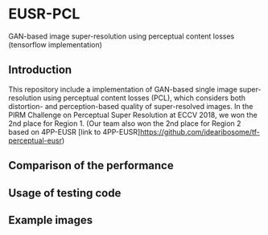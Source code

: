 # EUSR-PCL
GAN-based image super-resolution using perceptual content losses (tensorflow implementation)

## Introduction
This repository include a implementation of GAN-based single image super-resolution using perceptual content losses (PCL), which considers both distortion- and perception-based quality of super-resolved images. In the PIRM Challenge on Perceptual Super Resolution at ECCV 2018, we won the 2nd place for Region 1. (Our team also won the 2nd place for Region 2 based on 4PP-EUSR [link to 4PP-EUSR]<https://github.com/idearibosome/tf-perceptual-eusr>)

## Comparison of the performance


## Usage of testing code



## Example images

